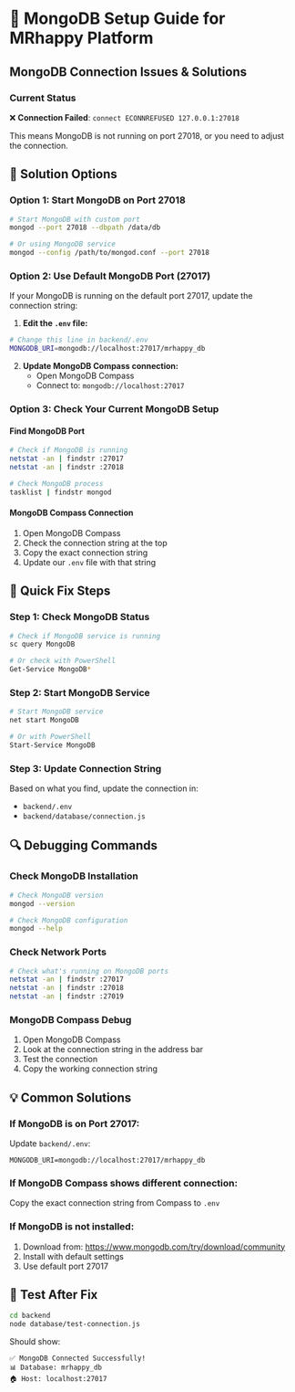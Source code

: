 # 🍃 MongoDB Setup Guide for MRhappy Platform

## MongoDB Connection Issues & Solutions

### Current Status
❌ **Connection Failed**: `connect ECONNREFUSED 127.0.0.1:27018`

This means MongoDB is not running on port 27018, or you need to adjust the connection.

## 🔧 Solution Options

### Option 1: Start MongoDB on Port 27018
```bash
# Start MongoDB with custom port
mongod --port 27018 --dbpath /data/db

# Or using MongoDB service
mongod --config /path/to/mongod.conf --port 27018
```

### Option 2: Use Default MongoDB Port (27017)
If your MongoDB is running on the default port 27017, update the connection string:

1. **Edit the `.env` file:**
```bash
# Change this line in backend/.env
MONGODB_URI=mongodb://localhost:27017/mrhappy_db
```

2. **Update MongoDB Compass connection:**
   - Open MongoDB Compass
   - Connect to: `mongodb://localhost:27017`

### Option 3: Check Your Current MongoDB Setup

#### Find MongoDB Port
```bash
# Check if MongoDB is running
netstat -an | findstr :27017
netstat -an | findstr :27018

# Check MongoDB process
tasklist | findstr mongod
```

#### MongoDB Compass Connection
1. Open MongoDB Compass
2. Check the connection string at the top
3. Copy the exact connection string
4. Update our `.env` file with that string

## 🎯 Quick Fix Steps

### Step 1: Check MongoDB Status
```bash
# Check if MongoDB service is running
sc query MongoDB

# Or check with PowerShell
Get-Service MongoDB*
```

### Step 2: Start MongoDB Service
```bash
# Start MongoDB service
net start MongoDB

# Or with PowerShell
Start-Service MongoDB
```

### Step 3: Update Connection String
Based on what you find, update the connection in:
- `backend/.env`
- `backend/database/connection.js`

## 🔍 Debugging Commands

### Check MongoDB Installation
```bash
# Check MongoDB version
mongod --version

# Check MongoDB configuration
mongod --help
```

### Check Network Ports
```bash
# Check what's running on MongoDB ports
netstat -an | findstr :27017
netstat -an | findstr :27018
netstat -an | findstr :27019
```

### MongoDB Compass Debug
1. Open MongoDB Compass
2. Look at the connection string in the address bar
3. Test the connection
4. Copy the working connection string

## 💡 Common Solutions

### If MongoDB is on Port 27017:
Update `backend/.env`:
```env
MONGODB_URI=mongodb://localhost:27017/mrhappy_db
```

### If MongoDB Compass shows different connection:
Copy the exact connection string from Compass to `.env`

### If MongoDB is not installed:
1. Download from: https://www.mongodb.com/try/download/community
2. Install with default settings
3. Use default port 27017

## 🧪 Test After Fix
```bash
cd backend
node database/test-connection.js
```

Should show:
```
✅ MongoDB Connected Successfully!
📊 Database: mrhappy_db
🏠 Host: localhost:27017
```
